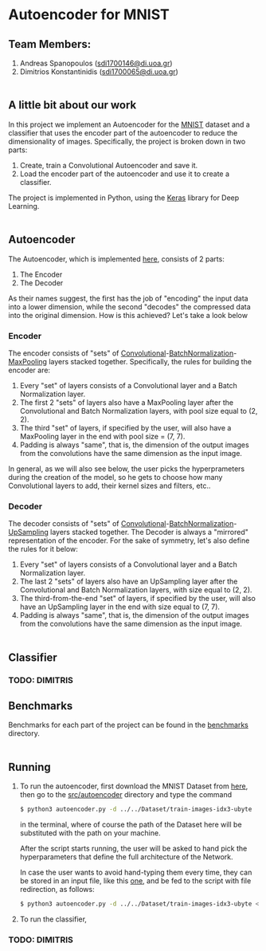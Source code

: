 # Autoencoder for MNIST

## Team Members:
1. Andreas Spanopoulos (sdi1700146@di.uoa.gr)
2. Dimitrios Konstantinidis (sdi1700065@di.uoa.gr)
<br> </br>

## A little bit about our work
In this project we implement an Autoencoder for the [MNIST](http://yann.lecun.com/exdb/mnist/) dataset and a classifier that uses the encoder part of the autoencoder to reduce the dimensionality of images. Specifically, the project is broken down in two parts:
1. Create, train a Convolutional Autoencoder and save it.
2. Load the encoder part of the autoencoder and use it to create a classifier.

The project is implemented in Python, using the [Keras](https://keras.io/) library
for Deep Learning.
<br> </br>

## Autoencoder
The Autoencoder, which is implemented [here](src/autoencoder/autoencoder_utilities/autoencoder_utils.py), consists of 2 parts:
1. The Encoder
2. The Decoder

As their names suggest, the first has the job of "encoding" the input data into a
lower dimension, while the second "decodes" the compressed data into the original
dimension. How is this achieved? Let's take a look below

### Encoder
The encoder consists of "sets" of [Convolutional](https://keras.io/api/layers/convolution_layers/convolution2d/)-[BatchNormalization](https://keras.io/api/layers/normalization_layers/batch_normalization/)-[MaxPooling](https://keras.io/api/layers/pooling_layers/max_pooling2d/) layers stacked together. Specifically, the rules for building the encoder are:

1. Every "set" of layers consists of a Convolutional layer and a Batch Normalization layer.
2. The first 2 "sets" of layers also have a MaxPooling layer after the Convolutional and Batch Normalization layers, with pool size equal to (2, 2).
3. The third "set" of layers, if specified by the user, will also have a MaxPooling layer in the end with pool size = (7, 7).
4. Padding is always "same", that is, the dimension of the output images from the convolutions have the same dimension as the input image.

In general, as we will also see below, the user picks the hyperprameters during the creation of the model, so he gets to choose how many Convolutional layers to add, their kernel sizes and filters, etc..

### Decoder
The decoder consists of "sets" of [Convolutional](https://keras.io/api/layers/convolution_layers/convolution2d/)-[BatchNormalization](https://keras.io/api/layers/normalization_layers/batch_normalization/)-[UpSampling](https://keras.io/api/layers/reshaping_layers/up_sampling2d/) layers stacked together. The Decoder is always a "mirrored" representation of the encoder. For the sake of symmetry, let's also define the rules for it below:

1. Every "set" of layers consists of a Convolutional layer and a Batch Normalization layer.
2. The last 2 "sets" of layers also have an UpSampling layer after the Convolutional and Batch Normalization layers, with size equal to (2, 2).
3. The third-from-the-end "set" of layers, if specified by the user, will also have an UpSampling layer in the end with size equal to (7, 7).
4. Padding is always "same", that is, the dimension of the output images from the convolutions have the same dimension as the input image.
<br> </br>

## Classifier

### TODO: DIMITRIS


## Benchmarks
Benchmarks for each part of the project can be found in the [benchmarks](benchmarks) directory.
<br> </br>


## Running
1. To run the autoencoder, first download the MNIST Dataset from [here](http://yann.lecun.com/exdb/mnist/), then go to the [src/autoencoder](src/autoencoder) directory and type the command
    ```bash
    $ python3 autoencoder.py -d ../../Dataset/train-images-idx3-ubyte
    ```
    in the terminal, where of course the path of the Dataset here will be substituted with the path on your machine.

    After the script starts running, the user will be asked to hand pick the hyperparameters that define the full architecture of the Network.
    
    In case the user wants to avoid hand-typing them every time, they can be stored in an input file, like this [one](src/autoencoder/input.txt), and be fed to the script with file redirection, as follows:
    ```bash
    $ python3 autoencoder.py -d ../../Dataset/train-images-idx3-ubyte < input.txt
    ```
2. To run the classifier, 
### TODO: DIMITRIS


